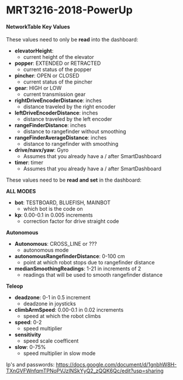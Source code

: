 # MRT3216-2018-PowerUp

#### **NetworkTable Key Values**
These values need to only be **read** into the dashboard:  
- **elevatorHeight**: 
  - current height of the elevator
- **popper**: EXTENDED or RETRACTED
  - current status of the popper
- **pincher**: OPEN or CLOSED
  - current status of the pincher
- **gear**: HIGH or LOW
  - current transmission gear
- **rightDriveEncoderDistance**: inches
  - distance traveled by the right encoder
- **leftDriveEncoderDistance**: inches
  - distance traveled by the left encoder
- **rangeFinderDistance**: inches
  - distance to rangefinder without smoothing
- **rangeFinderAverageDistance**: inches
  - distance to rangefinder with smoothing
- **drive/navx/yaw**: Gyro
  - Assumes that you already have a / after SmartDashboard
- **timer**: timer
  - Assumes that you already have a / after SmartDashboard

These values need to be **read and set** in the dashboard:<br>

**ALL MODES**
- **bot**: TESTBOARD, BLUEFISH, MAINBOT
  - which bot is the code on  
- **kp**: 0.00-0.1 in 0.005 increments
  - correction factor for drive straight code
  
**Autonomous**
- **Autonomous**: CROSS_LINE or ???  
  - autonomous mode
- **autonomousRangefinderDistance**: 0-100 cm  
  - point at which robot stops due to rangefinder distance
- **medianSmoothingReadings**: 1-21 in increments of 2  
  - readings that will be used to smooth rangefinder distance 
  
**Teleop**
- **deadzone**: 0-1 in 0.5 increment  
  - deadzone in joysticks     
- **climbArmSpeed**: 0.00-0.1 in 0.02 increments
  - speed at which the robot climbs
- **speed**: 0-2
  - speed multiplier  
- **sensitivity**  
  - speed scale coefficent  
- **slow**: 0-75%  
  - speed multiplier in slow mode
  



Ip's and passwords: https://docs.google.com/document/d/1gnbhW8H-TXnGVFWnfqmTPNoPVJzINSkYyQ2_zQQK6Qc/edit?usp=sharing
